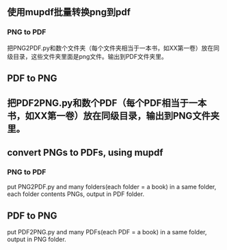 ## 使用mupdf批量转换png到pdf

### PNG to PDF

把PNG2PDF.py和数个文件夹（每个文件夹相当于一本书，如XX第一卷）放在同级目录，这些文件夹里面是png文件。输出到PDF文件夹里。

## PDF to PNG

把PDF2PNG.py和数个PDF（每个PDF相当于一本书，如XX第一卷）放在同级目录，输出到PNG文件夹里。
---

## convert PNGs to PDFs, using mupdf

### PNG to PDF

put PNG2PDF.py and many folders(each folder = a book) in a same folder, each folder contents PNGs, output in PDF folder.

## PDF to PNG

put PDF2PNG.py and many PDFs(each PDF = a book) in a same folder, output in PNG folder.